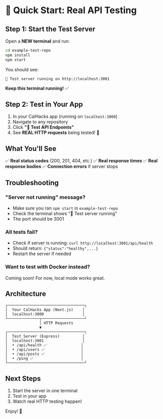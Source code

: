 # 🚀 Quick Start: Real API Testing

## Step 1: Start the Test Server

Open a **NEW terminal** and run:

```bash
cd example-test-repo
npm install
npm start
```

You should see:

```
🚀 Test server running on http://localhost:3001
```

**Keep this terminal running!** ✅

## Step 2: Test in Your App

1. In your CalHacks app (running on `localhost:3000`)
2. Navigate to any repository
3. Click **"🧪 Test API Endpoints"**
4. See **REAL HTTP requests** being tested! 🎉

## What You'll See

✅ **Real status codes** (200, 201, 404, etc.)
✅ **Real response times**
✅ **Real response bodies**
✅ **Connection errors** if server stops

## Troubleshooting

### "Server not running" message?

- Make sure you ran `npm start` in `example-test-repo`
- Check the terminal shows "🚀 Test server running"
- The port should be 3001

### All tests fail?

- Check if server is running: `curl http://localhost:3001/api/health`
- Should return: `{"status":"healthy",...}`
- Restart the server if needed

### Want to test with Docker instead?

Coming soon! For now, local mode works great.

## Architecture

```
┌──────────────────────────────────┐
│  Your CalHacks App (Next.js)    │
│  localhost:3000                 │
└──────────────┬───────────────────┘
               │ HTTP Requests
               ▼
┌──────────────────────────────────┐
│  Test Server (Express)          │
│  localhost:3001                 │
│  • /api/health ✅               │
│  • /api/users ✅                │
│  • /api/posts ✅                │
│  • /ping ✅                     │
└──────────────────────────────────┘
```

## Next Steps

1. Start the server in one terminal
2. Test in your app
3. Watch real HTTP testing happen!

Enjoy! 🎉
